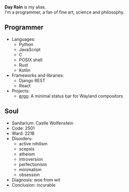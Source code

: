 <p>
	<strong>Day Rain</strong> is my alias.
	<br>
	I'm a programmer, a fan of fine art, science and philosophy.
</p>
<h2>Programmer</h2>
<ul>
	<li>
		Languages:
		<ul>
			<li>Python</li>
			<li>JavaScript</li>
			<li>C</li>
			<li>POSIX shell</li>
			<li>Rust</li>
			<li>Kotlin</li>
		</ul>
	</li>
	<li>
		Frameworks and libraries:
		<ul>
			<li>Django REST</li>
			<li>React</li>
		</ul>
	</li>
	<li>
		Projects:
		<ul>
			<li><a href="https://github.com/d4yr41n/ergo">ergo</a>: A minimal status bar for Wayland compositors</li>
		</ul>
	</li>
</ul>
<h2>Soul</h2>
<ul>
	<li>Sanitarium: Castle Wolfenstein</li>
	<li>Code: 2501</li>
	<li>Ward: 221B</li>
	<li>
		Disorders:
		<ul>
			<li>active nihilism</li>
			<li>scepsis</li>
			<li>atheism</li>
			<li>introversion</li>
			<li>perfectionism</li>
			<li>minimalism</li>
			<li>obsession</li>
		</ul>
	</li>
	<li>Diagnosis: woe from wit</li>
	<li>Conclusion: incurable</li>
</ul>

